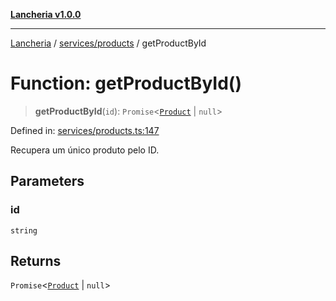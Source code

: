 [**Lancheria v1.0.0**](../../../README.md)

***

[Lancheria](../../../README.md) / [services/products](../README.md) / getProductById

# Function: getProductById()

> **getProductById**(`id`): `Promise`\<[`Product`](../type-aliases/Product.md) \| `null`\>

Defined in: [services/products.ts:147](https://github.com/eudavidreis-odev/lancheria/blob/documentacao_inicial/services/products.ts#L147)

Recupera um único produto pelo ID.

## Parameters

### id

`string`

## Returns

`Promise`\<[`Product`](../type-aliases/Product.md) \| `null`\>
